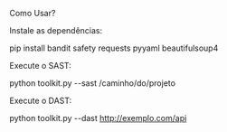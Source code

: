 Como Usar?

Instale as dependências:

pip install bandit safety requests pyyaml beautifulsoup4

Execute o SAST:

python toolkit.py --sast /caminho/do/projeto

Execute o DAST:

python toolkit.py --dast http://exemplo.com/api
